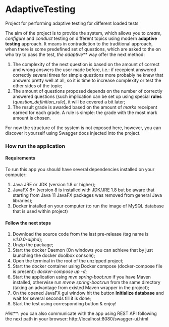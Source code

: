 # AdaptiveTesting
Project for performing adaptive testing for different loaded tests

The aim of the project is to provide the system, which allows you to _create_, _configure_ and _conduct_ testing on different topics using modern **adaptive testing** approach.
It means in contradiction to the traditional approach, when there is some predefined set of questions, which are asked to the on who try to pass the test, _the adaptive_** way offer the next method:
1. The complexity of the next question is based on the amount of correct and wrong answers the user made before, i.e.: if recepient answered correctly several times for simple questions more probably he knew that answers pretty well at all, so it is time to increase complexity or test the other sides of the topic;
2. The amount of questions proposed depends on the number of correctly answered questions (such implication can be set up using special **rules** (*question_definition_rule*), it will be covered a bit later;
3. The result grade is awarded based on the amount of _marks_ receipent earned for each grade. A rule is simple: the grade with the most mark amount is chosen.

For now the structure of the system is not exposed here, however, you can discover it yourself using Swagger docs injected into the project.

### How run the application

#### Requirements
To run this app you should have several dependencies installed on your computer:
1. Java JRE or JDK (version 1.8 or higher);
2. JavaFX 8+ (version 8 is installed with JDK/JRE 1.8 but be aware that starting from Java 11 JavaFX packages was removed from general Java libraries);
3. Docker installed on your computer (to run the image of MySQL database that is used within project)

#### Follow the next steps
1. Download the source code from the last pre-release (tag name is _v.1.0.0-alpha_);
2. Unzip the package;
3. Start the docker Daemon (On windows you can achieve that by just launching the docker doolbox console);
4. Open the terminal in the root of the unzipped project;
5. Start the docker container using Docker compose (docker-compose file is present): _docker-compose up -d_;
6. Start the application using _mvn spring-boot:run_ if you have Maven installed, otherwise run _mvnw spring-boot:run_ from the same directory (taking an advantage from existed Maven wrapper in the project);
7. On the opened JavaFX gui window hit the button **Initialize database** and wait for several seconds till it is done;
8. Start the test using corresponding button & enjoy!

_Hint_**: you can also communicate with the app using REST API following the next path in your browser: http://localhost:8080/swagger-ui.html
